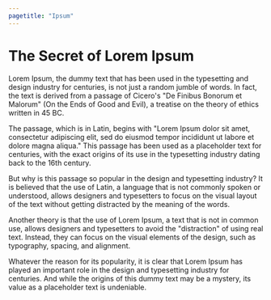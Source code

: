 ```yaml
---
pagetitle: "Ipsum"
---
```


# The Secret of Lorem Ipsum

Lorem Ipsum, the dummy text that has been used in the typesetting and design industry for centuries, is not just a random jumble of words. In fact, the text is derived from a passage of Cicero's "De Finibus Bonorum et Malorum" (On the Ends of Good and Evil), a treatise on the theory of ethics written in 45 BC.

The passage, which is in Latin, begins with "Lorem Ipsum dolor sit amet, consectetur adipiscing elit, sed do eiusmod tempor incididunt ut labore et dolore magna aliqua." This passage has been used as a placeholder text for centuries, with the exact origins of its use in the typesetting industry dating back to the 16th century.

But why is this passage so popular in the design and typesetting industry? It is believed that the use of Latin, a language that is not commonly spoken or understood, allows designers and typesetters to focus on the visual layout of the text without getting distracted by the meaning of the words.

Another theory is that the use of Lorem Ipsum, a text that is not in common use, allows designers and typesetters to avoid the "distraction" of using real text. Instead, they can focus on the visual elements of the design, such as typography, spacing, and alignment.

Whatever the reason for its popularity, it is clear that Lorem Ipsum has played an important role in the design and typesetting industry for centuries. And while the origins of this dummy text may be a mystery, its value as a placeholder text is undeniable.
